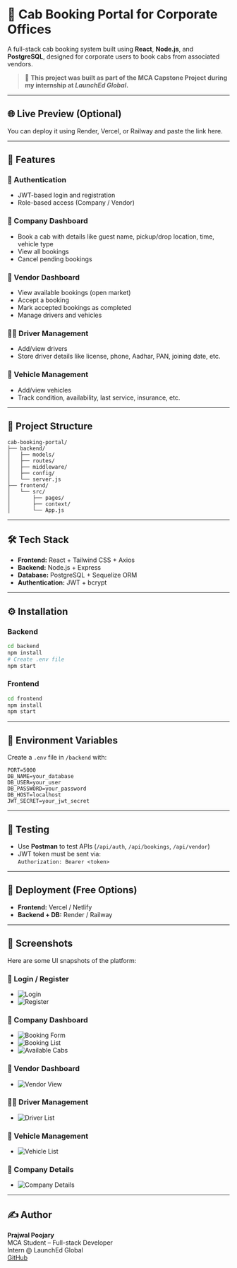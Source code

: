 
# 🚕 Cab Booking Portal for Corporate Offices

A full-stack cab booking system built using **React**, **Node.js**, and **PostgreSQL**, designed for corporate users to book cabs from associated vendors.  
> 📌 **This project was built as part of the MCA Capstone Project during my internship at _LaunchEd Global_.**

---

## 🌐 Live Preview (Optional)

You can deploy it using Render, Vercel, or Railway and paste the link here.

---

## 📌 Features

### 👥 Authentication
- JWT-based login and registration
- Role-based access (Company / Vendor)

### 🏢 Company Dashboard
- Book a cab with details like guest name, pickup/drop location, time, vehicle type
- View all bookings
- Cancel pending bookings

### 🚗 Vendor Dashboard
- View available bookings (open market)
- Accept a booking
- Mark accepted bookings as completed
- Manage drivers and vehicles

### 🧑‍✈️ Driver Management
- Add/view drivers
- Store driver details like license, phone, Aadhar, PAN, joining date, etc.

### 🚙 Vehicle Management
- Add/view vehicles
- Track condition, availability, last service, insurance, etc.

---

## 📂 Project Structure

```
cab-booking-portal/
├── backend/
│   ├── models/
│   ├── routes/
│   ├── middleware/
│   ├── config/
│   └── server.js
├── frontend/
│   └── src/
│       ├── pages/
│       ├── context/
│       └── App.js
```

---

## 🛠️ Tech Stack

- **Frontend:** React + Tailwind CSS + Axios  
- **Backend:** Node.js + Express  
- **Database:** PostgreSQL + Sequelize ORM  
- **Authentication:** JWT + bcrypt  

---

## ⚙️ Installation

### Backend

```bash
cd backend
npm install
# Create .env file
npm start
```

### Frontend

```bash
cd frontend
npm install
npm start
```

---

## 🔐 Environment Variables

Create a `.env` file in `/backend` with:

```env
PORT=5000
DB_NAME=your_database
DB_USER=your_user
DB_PASSWORD=your_password
DB_HOST=localhost
JWT_SECRET=your_jwt_secret
```

---

## 🧪 Testing

- Use **Postman** to test APIs (`/api/auth`, `/api/bookings`, `/api/vendor`)
- JWT token must be sent via:  
  `Authorization: Bearer <token>`

---

## 🚀 Deployment (Free Options)

- **Frontend:** Vercel / Netlify  
- **Backend + DB:** Render / Railway  

---

## 📸 Screenshots

Here are some UI snapshots of the platform:

### 🔐 Login / Register
- ![Login](./screenshots/login.jpeg)
- ![Register](./screenshots/register.jpeg)

### 🏢 Company Dashboard
- ![Booking Form](./screenshots/booking.jpeg)
- ![Booking List](./screenshots/booking-list.jpeg)
- ![Available Cabs](./screenshots/available.jpeg)

### 🚗 Vendor Dashboard
- ![Vendor View](./screenshots/vendor.jpeg)

### 🧑‍✈️ Driver Management
- ![Driver List](./screenshots/driver.jpeg)

### 🚙 Vehicle Management
- ![Vehicle List](./screenshots/vehicle.jpeg)

### 🏢 Company Details
- ![Company Details](./screenshots/company.jpeg)


---

## ✍️ Author

**Prajwal Poojary**  
MCA Student – Full-stack Developer  
Intern @ LaunchEd Global  
[GitHub](https://github.com/PrajwalStudio)
